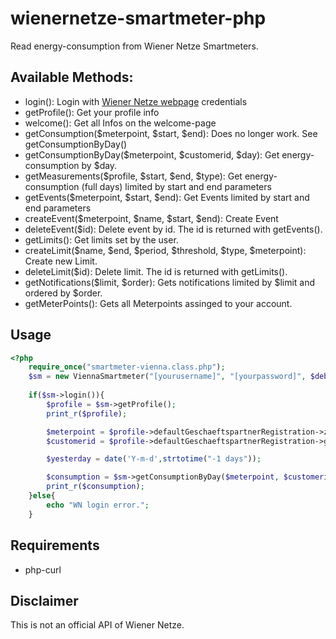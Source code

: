 # wienernetze-smartmeter-php
Read energy-consumption from Wiener Netze Smartmeters.

## Available Methods: 

- login(): Login with [Wiener Netze webpage](https://log.wien/auth/realms/logwien/protocol/openid-connect/auth?client_id=wn-smartmeter&redirect_uri=https%3A%2F%2Fsmartmeter-web.wienernetze.at%2F&state=3f041e87-b560-4a4f-8bd9-4a75db707bd3&response_mode=fragment&response_type=code&scope=openid&nonce=8870c4d9-c087-4b8b-9b83-380dd6be2aff) credentials
- getProfile(): Get your profile info
- welcome(): Get all Infos on the welcome-page
- getConsumption($meterpoint, $start, $end): Does no longer work. See getConsumptionByDay()
- getConsumptionByDay($meterpoint, $customerid, $day): Get energy-consumption by $day.
- getMeasurements($profile, $start, $end, $type): Get energy-consumption (full days) limited by start and end parameters
- getEvents($meterpoint, $start, $end): Get Events limited by start and end parameters
- createEvent($meterpoint, $name, $start, $end): Create Event
- deleteEvent($id): Delete event by id. The id is returned with getEvents().
- getLimits(): Get limits set by the user.
- createLimit($name, $end, $period, $threshold, $type, $meterpoint): Create new Limit.
- deleteLimit($id): Delete limit. The id is returned with getLimits().
- getNotifications($limit, $order): Gets notifications limited by $limit and ordered by $order.
- getMeterPoints(): Gets all Meterpoints assinged to your account.

## Usage
```php
<?php
	require_once("smartmeter-vienna.class.php");
	$sm = new ViennaSmartmeter("[yourusername]", "[yourpassword]", $debug=false);
	
	if($sm->login()){
		$profile = $sm->getProfile();
		print_r($profile);

		$meterpoint = $profile->defaultGeschaeftspartnerRegistration->zaehlpunkt;
		$customerid = $profile->defaultGeschaeftspartnerRegistration->geschaeftspartner;

		$yesterday = date('Y-m-d',strtotime("-1 days"));

		$consumption = $sm->getConsumptionByDay($meterpoint, $customerid, $yesterday);
		print_r($consumption);
	}else{
		echo "WN login error.";
	}

```
## Requirements
- php-curl

## Disclaimer
This is not an official API of Wiener Netze.
